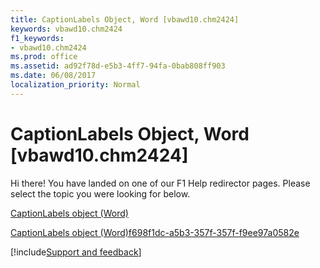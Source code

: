 ```yaml
---
title: CaptionLabels Object, Word [vbawd10.chm2424]
keywords: vbawd10.chm2424
f1_keywords:
- vbawd10.chm2424
ms.prod: office
ms.assetid: ad92f78d-e5b3-4ff7-94fa-0bab808ff903
ms.date: 06/08/2017
localization_priority: Normal
---
```



# CaptionLabels Object, Word [vbawd10.chm2424]

Hi there! You have landed on one of our F1 Help redirector pages. Please select the topic you were looking for below.

[CaptionLabels object (Word)](https://msdn.microsoft.com/library/7d18c0d6-6d58-9841-4665-ab13e2e2ad9f%28Office.15%29.aspx)

[CaptionLabels object (Word)f698f1dc-a5b3-357f-357f-f9ee97a0582e](https://msdn.microsoft.com/library/f698f1dc-a5b3-357f-357f-f9ee97a0582e%28Office.15%29.aspx)

[!include[Support and feedback](~/includes/feedback-boilerplate.md)]